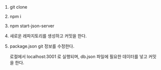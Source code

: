 1. git clone
2. npm i
3. npm start-json-server
4. 새로운 레파지토리를 생성하고 커밋을 한다.
5. package.json git 정보를 수정한다.

   로컬에서 localhost:3001 로 실행되며, db.json 파일에 필요한 데이터를 넣고 커밋을 한다.
   
